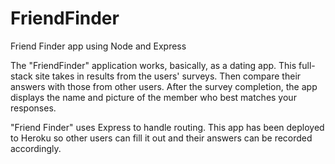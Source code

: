 # FriendFinder
Friend Finder app using Node and Express

The "FriendFinder" application works, basically, as a dating app. This full-stack site takes in results from the users' surveys.
Then compare their answers with those from other users. 
After the survey completion, the app displays the name and picture of the member who best matches your responses.

"Friend Finder" uses Express to handle routing. 
This app has been deployed to Heroku so other users can fill it out and their answers can be recorded accordingly.
